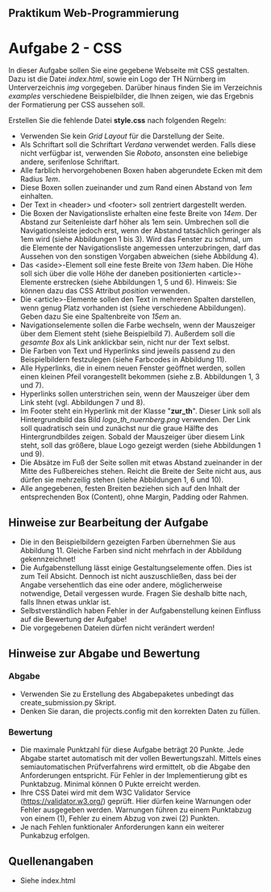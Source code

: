 ## Praktikum Web-Programmierung
# Aufgabe 2 - CSS

In dieser Aufgabe sollen Sie eine gegebene Webseite mit CSS gestalten. Dazu ist die Datei
*index.html*, sowie ein Logo der TH Nürnberg im Unterverzeichnis *img* vorgegeben. Darüber
hinaus finden Sie im Verzeichnis *examples* verschiedene Beispielbilder, die Ihnen zeigen,
wie  das Ergebnis der Formatierung per CSS aussehen soll.

Erstellen Sie die fehlende Datei **style.css** nach folgenden Regeln:

  * Verwenden Sie kein *Grid Layout* für die Darstellung der Seite.
  * Als Schriftart soll die Schriftart *Verdana* verwendet werden. Falls diese nicht verfügbar ist,
    verwenden Sie *Roboto*, ansonsten eine beliebige andere, serifenlose Schriftart.
  * Alle farblich hervorgehobenen Boxen haben abgerundete Ecken mit dem Radius *1em*.
  * Diese Boxen sollen zueinander und zum Rand einen Abstand von *1em* einhalten.
  * Der Text in \<header> und \<footer> soll zentriert dargestellt werden.
  * Die Boxen der Navigationsliste erhalten eine feste Breite von *14em*. Der Abstand zur Seitenleiste
    darf höher als 1em sein. Umbrechen soll die Navigationsleiste jedoch erst, wenn der Abstand
    tatsächlich geringer als 1em wird (siehe Abbildungen 1 bis 3). Wird das Fenster zu schmal, um die
    Elemente der Navigationsliste angemessen unterzubringen, darf das Aussehen von den sonstigen Vorgaben
    abweichen (siehe Abbildung 4).
  * Das \<aside>-Element soll eine feste Breite von *13em* haben. Die Höhe soll sich über die volle Höhe
    der daneben positionierten \<article>-Elemente erstrecken (siehe Abbildungen 1, 5 und 6). Hinweis:
    Sie können dazu das CSS Attribut *position* verwenden.
  * Die \<article>-Elemente sollen den Text in mehreren Spalten darstellen, wenn genug Platz vorhanden ist
    (siehe verschiedene Abbildungen). Geben dazu Sie eine Spaltenbreite von *15em* an.
  * Navigationselemente sollen die Farbe wechseln, wenn der Mauszeiger über dem Element steht (siehe
    Beispielbild 7). Außerdem soll die *gesamte Box* als Link anklickbar sein, nicht nur der Text selbst.
  * Die Farben von Text und Hyperlinks sind jeweils passend zu den Beispielbildern festzulegen (siehe
    Farbcodes in Abbildung 11).
  * Alle Hyperlinks, die in einem neuen Fenster geöffnet werden, sollen einen kleinen Pfeil vorangestellt
    bekommen (siehe z.B. Abbildungen 1, 3 und 7).
  * Hyperlinks sollen unterstrichen sein, wenn der Mauszeiger über dem Link steht (vgl. Abbildungen 7 und 8).
  * Im Footer steht ein Hyperlink mit der Klasse "**zur_th**". Dieser Link soll als Hintergrundbild das
    Bild *logo_th_nuernberg.png* verwenden. Der Link soll quadratisch sein und zunächst nur die graue Hälfte
    des Hintergrundbildes zeigen. Sobald der Mauszeiger über diesem Link steht, soll das größere, blaue Logo
    gezeigt werden (siehe Abbildungen 1 und 9).
  * Die Absätze im Fuß der Seite sollen mit etwas Abstand zueinander in der Mitte des Fußbereiches stehen.
    Reicht die Breite der Seite nicht aus, aus dürfen sie mehrzeilig stehen (siehe Abbildungen 1, 6
    und 10).
  * Alle angegebenen, festen Breiten beziehen sich auf den Inhalt der entsprechenden Box (Content), ohne
    Margin, Padding oder Rahmen.

## Hinweise zur Bearbeitung der Aufgabe

  * Die in den Beispielbildern gezeigten Farben übernehmen Sie aus Abbildung 11. Gleiche Farben sind nicht
    mehrfach in der Abbildung gekennzeichnet!
  * Die Aufgabenstellung lässt einige Gestaltungselemente offen. Dies ist zum Teil Absicht. Dennoch
    ist nicht auszuschließen, dass bei der Angabe versehentlich das eine oder andere, möglicherweise
    notwendige, Detail vergessen wurde. Fragen Sie deshalb bitte nach, falls Ihnen etwas unklar ist.
  * Selbstverständlich haben Fehler in der Aufgabenstellung keinen Einfluss auf die Bewertung der Aufgabe!
  * Die vorgegebenen Dateien dürfen nicht verändert werden!

## Hinweise zur Abgabe und Bewertung

### Abgabe

  * Verwenden Sie zu Erstellung des Abgabepaketes unbedingt das create_submission.py Skript.
  * Denken Sie daran, die projects.config mit den korrekten Daten zu füllen.

### Bewertung

  * Die maximale Punktzahl für diese Aufgabe beträgt 20 Punkte. Jede Abgabe startet automatisch mit
    der vollen Bewertungszahl. Mittels eines semiautomatischen Prüfverfahrens wird ermittelt, ob die
    Abgabe den Anforderungen entspricht. Für Fehler in der Implementierung gibt es Punktabzug. Minimal
    können 0 Pukte erreicht werden.
  * Ihre CSS Datei wird mit dem W3C Validator Service (https://validator.w3.org/) geprüft. Hier dürfen
    keine Warnungen oder Fehler ausgegeben werden. Warnungen führen zu einem Punktabzug von einem (1),
    Fehler zu einem Abzug von zwei (2) Punkten.
  * Je nach Fehlen funktionaler Anforderungen kann ein weiterer Punkabzug erfolgen.

## Quellenangaben

  * Siehe index.html
